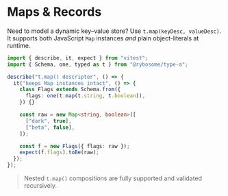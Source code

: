 # Maps & Records

Need to model a dynamic key–value store? Use `t.map(keyDesc, valueDesc)`.
It supports both JavaScript `Map` instances _and_ plain object-literals at
runtime.

```typescript test
import { describe, it, expect } from "vitest";
import { Schema, one, typed as t } from "@rybosome/type-a";

describe("t.map() descriptor", () => {
  it("keeps Map instances intact", () => {
    class Flags extends Schema.from({
      flags: one(t.map(t.string, t.boolean)),
    }) {}

    const raw = new Map<string, boolean>([
      ["dark", true],
      ["beta", false],
    ]);

    const f = new Flags({ flags: raw });
    expect(f.flags).toBe(raw);
  });
});
```

> Nested `t.map()` compositions are fully supported and validated recursively.
